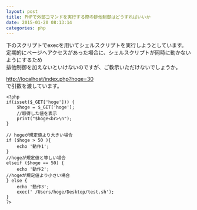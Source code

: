 ```yaml
---
layout: post
title: PHPで外部コマンドを実行する際の排他制御はどうすればいいか
date: 2015-01-20 08:13:14
categories: php
---
```

<!-- {% raw %} -->
<p>下のスクリプトでexecを用いてシェルスクリプトを実行しようとしています。<br>
定期的にページへアクセスがあった場合に、シェルスクリプトが同時に動かないようにするため<br>
排他制御を加えないといけないのですが、ご教示いただけないでしょうか。</p>

<p><a href="http://localhost/index.php?hoge=30" rel="nofollow">http://localhost/index.php?hoge=30</a><br>
で引数を渡しています。</p>

<pre class="lang-php prettyprint-override"><code>&lt;?php
if(isset($_GET['hoge'])) {
    $hoge = $_GET['hoge'];
    //取得した値を表示
    print("$hoge&lt;br&gt;\n");
}

// hogeが規定値より大きい場合  
if ($hoge &gt; 50 ){
    echo '動作1';
}        
//hogeが規定値と等しい場合 
elseif ($hoge == 50) {
    echo '動作2';
//hogeが規定値より小さい場合
} else {
    echo '動作3';
    exec(' /Users/hoge/Desktop/test.sh');
}
?&gt;
</code></pre>
<!-- {% endraw %} -->
